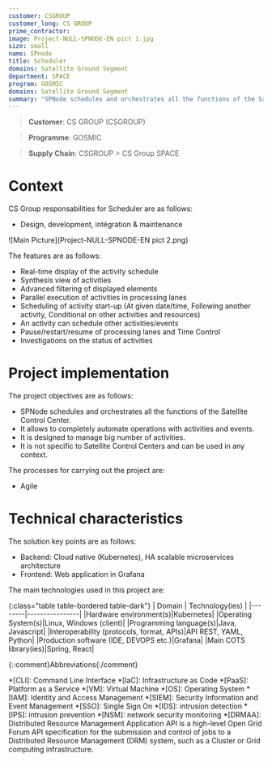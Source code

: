 ```yaml
---
customer: CSGROUP
customer_long: CS GROUP
prime_contractor: 
image: Project-NULL-SPNODE-EN pict 1.jpg
size: small
name: SPnode
title: Scheduler
domains: Satellite Ground Segment
department: SPACE
program: GOSMIC
domains: Satellite Ground Segment
summary: "SPNode schedules and orchestrates all the functions of the Satellite Control Center. It allows to completely automate operations with activities and events. It is designed to manage big number of activities. It is not specific to Satellite Control Centers and can be used in any context."
---
```


> __Customer__\: CS GROUP (CSGROUP)

> __Programme__\: GOSMIC

> __Supply Chain__\: CSGROUP >  CS Group SPACE


# Context


CS Group responsabilities for Scheduler are as follows:
* Design, development, intégration & maintenance

![Main Picture](Project-NULL-SPNODE-EN pict 2.png)

The features are as follows:
* Real-time display of the activity schedule
* Synthesis view of activities
* Advanced filtering of displayed elements
* Parallel execution of activities in processing lanes
* Scheduling of activity start-up (At given date/time, Following another activity, Conditional on other activities and resources)
* An activity can schedule other activities/events
* Pause/restart/resume of processing lanes and Time Control
* Investigations on the status of activities

# Project implementation

The project objectives are as follows:
* SPNode schedules and orchestrates all the functions of the Satellite Control Center. 
* It allows to completely automate operations with activities and events. 
* It is designed to manage big number of activities.
* It is not specific to Satellite Control Centers and can be used in any context.

The processes for carrying out the project are:
* Agile

# Technical characteristics

The solution key points are as follows:
* Backend: Cloud native (Kubernetes), HA scalable microservices architecture
* Frontend: Web application in Grafana



The main technologies used in this project are:

{:class="table table-bordered table-dark"}
| Domain | Technology(ies) |
|--------|----------------|
|Hardware environment(s)|Kubernetes|
|Operating System(s)|Linux, Windows (client)|
|Programming language(s)|Java, Javascript|
|Interoperability (protocols, format, APIs)|API REST, YAML, Python|
|Production software (IDE, DEVOPS etc.)|Grafana|
|Main COTS library(ies)|Spring, React|



{::comment}Abbreviations{:/comment}

*[CLI]: Command Line Interface
*[IaC]: Infrastructure as Code
*[PaaS]: Platform as a Service
*[VM]: Virtual Machine
*[OS]: Operating System
*[IAM]: Identity and Access Management
*[SIEM]: Security Information and Event Management
*[SSO]: Single Sign On
*[IDS]: intrusion detection
*[IPS]: intrusion prevention
*[NSM]: network security monitoring
*[DRMAA]: Distributed Resource Management Application API is a high-level Open Grid Forum API specification for the submission and control of jobs to a Distributed Resource Management (DRM) system, such as a Cluster or Grid computing infrastructure.
